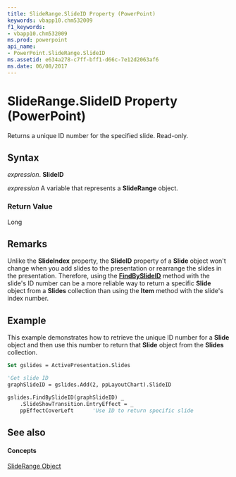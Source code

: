 ```yaml
---
title: SlideRange.SlideID Property (PowerPoint)
keywords: vbapp10.chm532009
f1_keywords:
- vbapp10.chm532009
ms.prod: powerpoint
api_name:
- PowerPoint.SlideRange.SlideID
ms.assetid: e634a278-c7ff-bff1-d66c-7e12d2063af6
ms.date: 06/08/2017
---
```



# SlideRange.SlideID Property (PowerPoint)

Returns a unique ID number for the specified slide. Read-only.


## Syntax

 _expression_. **SlideID**

 _expression_ A variable that represents a **SlideRange** object.


### Return Value

Long


## Remarks

Unlike the  **SlideIndex** property, the **SlideID** property of a **Slide** object won't change when you add slides to the presentation or rearrange the slides in the presentation. Therefore, using the **[FindBySlideID](PowerPoint.Slides.FindBySlideID.md)** method with the slide's ID number can be a more reliable way to return a specific **Slide** object from a **Slides** collection than using the **Item** method with the slide's index number.


## Example

This example demonstrates how to retrieve the unique ID number for a  **Slide** object and then use this number to return that **Slide** object from the **Slides** collection.


```vb
Set gslides = ActivePresentation.Slides

'Get slide ID
graphSlideID = gslides.Add(2, ppLayoutChart).SlideID

gslides.FindBySlideID(graphSlideID) _
    .SlideShowTransition.EntryEffect = _
    ppEffectCoverLeft      'Use ID to return specific slide
```


## See also


#### Concepts


[SlideRange Object](PowerPoint.SlideRange.md)

